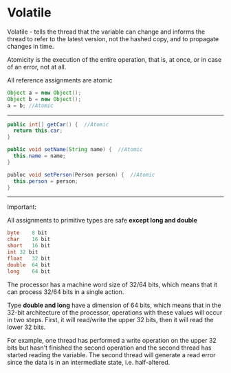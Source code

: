 # Volatile

Volatile - tells the thread that the variable can change and informs the thread to refer to the latest version, 
not the hashed copy, and to propagate changes in time.

Atomicity is the execution of the entire operation, that is, at once, or in case of an error, not at all.

All reference assignments are atomic

```java
Object a = new Object();
Object b = new Object();
a = b; //Atomic
```

---

```java
public int[] getCar() {  //Atomic
  return this.car;
}

public void setName(String name) {  //Atomic
  this.name = name;
}

publoc void setPerson(Person person) {  //Atomic
  this.person = person;
}
```

---

Important:

All assignments to primitive types are safe **except long and double**

```java
byte	8 bit
char	16 bit
short	16 bit
int	32 bit
float	32 bit
double	64 bit
long	64 bit
```

The processor has a machine word size of 32/64 bits, which means that it can process 32/64 bits in a single action.

Type **double and long** have a dimension of 64 bits, which means that in the 32-bit architecture of the processor, operations 
with these values will occur in two steps. First, it will read/write the upper 32 bits, then it will read the lower 32 bits.

For example, one thread has performed a write operation on the upper 32 bits but hasn't finished the second operation and the second 
thread has started reading the variable. The second thread will generate a read error since the data is in an intermediate state, i.e. half-altered.
